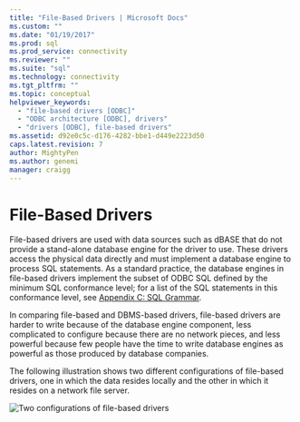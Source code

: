 ```yaml
---
title: "File-Based Drivers | Microsoft Docs"
ms.custom: ""
ms.date: "01/19/2017"
ms.prod: sql
ms.prod_service: connectivity
ms.reviewer: ""
ms.suite: "sql"
ms.technology: connectivity
ms.tgt_pltfrm: ""
ms.topic: conceptual
helpviewer_keywords: 
  - "file-based drivers [ODBC]"
  - "ODBC architecture [ODBC], drivers"
  - "drivers [ODBC], file-based drivers"
ms.assetid: d92e0c5c-d176-4282-bbe1-d449e2223d50
caps.latest.revision: 7
author: MightyPen
ms.author: genemi
manager: craigg
---
```

# File-Based Drivers
File-based drivers are used with data sources such as dBASE that do not provide a stand-alone database engine for the driver to use. These drivers access the physical data directly and must implement a database engine to process SQL statements. As a standard practice, the database engines in file-based drivers implement the subset of ODBC SQL defined by the minimum SQL conformance level; for a list of the SQL statements in this conformance level, see [Appendix C: SQL Grammar](../../odbc/reference/appendixes/appendix-c-sql-grammar.md).  
  
 In comparing file-based and DBMS-based drivers, file-based drivers are harder to write because of the database engine component, less complicated to configure because there are no network pieces, and less powerful because few people have the time to write database engines as powerful as those produced by database companies.  
  
 The following illustration shows two different configurations of file-based drivers, one in which the data resides locally and the other in which it resides on a network file server.  
  
 ![Two configurations of file&#45;based drivers](../../odbc/reference/media/pr06.gif "pr06")
